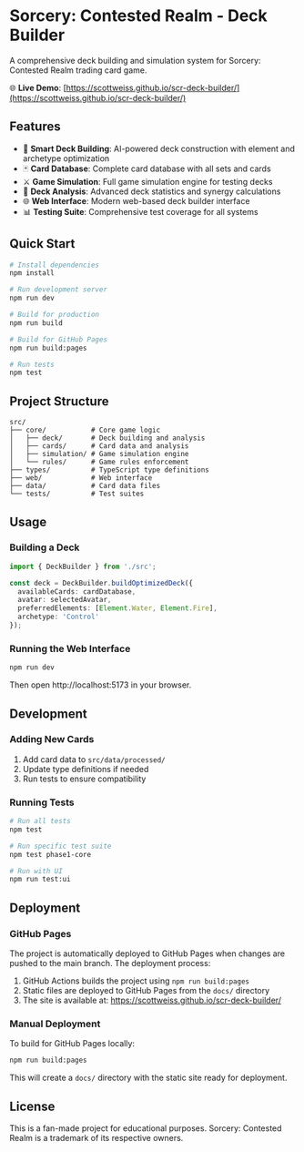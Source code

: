 # Sorcery: Contested Realm - Deck Builder

A comprehensive deck building and simulation system for Sorcery: Contested Realm trading card game.

🌐 **Live Demo**: [https://scottweiss.github.io/scr-deck-builder/](https://scottweiss.github.io/scr-deck-builder/)

## Features

- 🎯 **Smart Deck Building**: AI-powered deck construction with element and archetype optimization
- 🃏 **Card Database**: Complete card database with all sets and cards
- ⚔️ **Game Simulation**: Full game simulation engine for testing decks
- 🧪 **Deck Analysis**: Advanced deck statistics and synergy calculations
- 🌐 **Web Interface**: Modern web-based deck builder interface
- 📊 **Testing Suite**: Comprehensive test coverage for all systems

## Quick Start

```bash
# Install dependencies
npm install

# Run development server
npm run dev

# Build for production
npm run build

# Build for GitHub Pages
npm run build:pages

# Run tests
npm test
```

## Project Structure

```
src/
├── core/           # Core game logic
│   ├── deck/       # Deck building and analysis
│   ├── cards/      # Card data and analysis
│   ├── simulation/ # Game simulation engine
│   └── rules/      # Game rules enforcement
├── types/          # TypeScript type definitions
├── web/            # Web interface
├── data/           # Card data files
└── tests/          # Test suites
```

## Usage

### Building a Deck

```typescript
import { DeckBuilder } from './src';

const deck = DeckBuilder.buildOptimizedDeck({
  availableCards: cardDatabase,
  avatar: selectedAvatar,
  preferredElements: [Element.Water, Element.Fire],
  archetype: 'Control'
});
```

### Running the Web Interface

```bash
npm run dev
```

Then open http://localhost:5173 in your browser.

## Development

### Adding New Cards

1. Add card data to `src/data/processed/`
2. Update type definitions if needed
3. Run tests to ensure compatibility

### Running Tests

```bash
# Run all tests
npm test

# Run specific test suite
npm test phase1-core

# Run with UI
npm run test:ui
```

## Deployment

### GitHub Pages

The project is automatically deployed to GitHub Pages when changes are pushed to the main branch. The deployment process:

1. GitHub Actions builds the project using `npm run build:pages`
2. Static files are deployed to GitHub Pages from the `docs/` directory
3. The site is available at: https://scottweiss.github.io/scr-deck-builder/

### Manual Deployment

To build for GitHub Pages locally:

```bash
npm run build:pages
```

This will create a `docs/` directory with the static site ready for deployment.

## License

This is a fan-made project for educational purposes. Sorcery: Contested Realm is a trademark of its respective owners.
